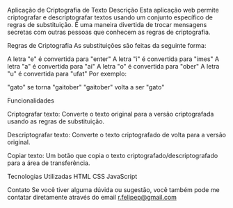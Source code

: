Aplicação de Criptografia de Texto
Descrição
Esta aplicação web permite criptografar e descriptografar textos usando um conjunto específico de regras de substituição. É uma maneira divertida de trocar mensagens secretas com outras pessoas que conhecem as regras de criptografia.

Regras de Criptografia
As substituições são feitas da seguinte forma:

A letra "e" é convertida para "enter"
A letra "i" é convertida para "imes"
A letra "a" é convertida para "ai"
A letra "o" é convertida para "ober"
A letra "u" é convertida para "ufat"
Por exemplo:

"gato" se torna "gaitober"
"gaitober" volta a ser "gato"

Funcionalidades

Criptografar texto: Converte o texto original para a versão criptografada usando as regras de substituição.

Descriptografar texto: Converte o texto criptografado de volta para a versão original.

Copiar texto: Um botão que copia o texto criptografado/descriptografado para a área de transferência.

Tecnologias Utilizadas
HTML
CSS
JavaScript

Contato
Se você tiver alguma dúvida ou sugestão, você também pode me contatar diretamente através do email r.felipep@gmail.com
